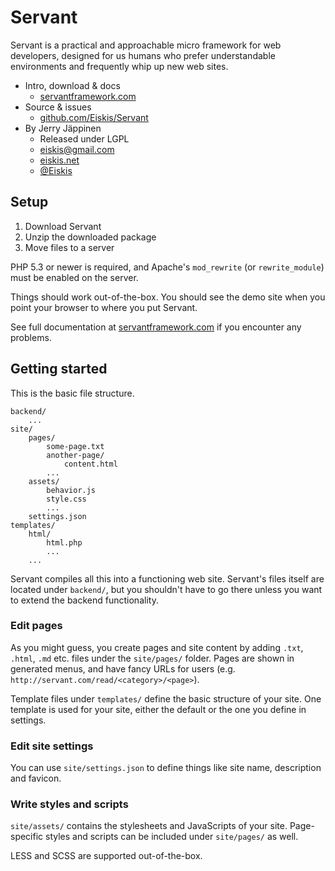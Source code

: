 
# Servant

Servant is a practical and approachable micro framework for web developers, designed for us humans who prefer understandable environments and frequently whip up new web sites.

- Intro, download & docs
	- [servantframework.com](http://servantframework.com/)
- Source & issues
	- [github.com/Eiskis/Servant](https://github.com/Eiskis/Servant)
- By Jerry Jäppinen
	- Released under LGPL
	- [eiskis@gmail.com](mailto:eiskis@gmail.com)
	- [eiskis.net](http://eiskis.net/)
	- [@Eiskis](https://twitter.com/Eiskis)



## Setup

1. Download Servant
2. Unzip the downloaded package
3. Move files to a server

PHP 5.3 or newer is required, and Apache's `mod_rewrite` (or `rewrite_module`) must be enabled on the server.

Things should work out-of-the-box. You should see the demo site when you point your browser to where you put Servant.

See full documentation at [servantframework.com](http://servantframework.com/) if you encounter any problems.



## Getting started

This is the basic file structure.

	backend/
		...
	site/
		pages/
			some-page.txt
			another-page/
				content.html
			...
		assets/
			behavior.js
			style.css
			...
		settings.json
	templates/
		html/
			html.php
			...
		...

Servant compiles all this into a functioning web site. Servant's files itself are located under `backend/`, but you shouldn't have to go there unless you want to extend the backend functionality.



### Edit pages

As you might guess, you create pages and site content by adding `.txt`, `.html`, `.md` etc. files under the `site/pages/` folder. Pages are shown in generated menus, and have fancy URLs for users (e.g. `http://servant.com/read/<category>/<page>`).

Template files under `templates/` define the basic structure of your site. One template is used for your site, either the default or the one you define in settings.



### Edit site settings

You can use `site/settings.json` to define things like site name, description and favicon.



### Write styles and scripts

`site/assets/` contains the stylesheets and JavaScripts of your site. Page-specific styles and scripts can be included under `site/pages/` as well.

LESS and SCSS are supported out-of-the-box.
